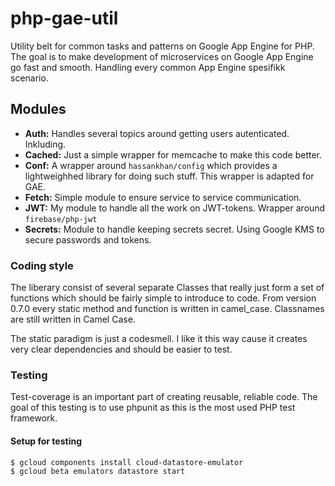 # php-gae-util
Utility belt for common tasks and patterns on Google App Engine for PHP.
The goal is to make development of microservices on Google App Engine
go fast and smooth. Handling every common App Engine spesifikk scenario.

## Modules
* **Auth:** Handles several topics around getting users autenticated.
Inkluding.
* **Cached:** Just a simple wrapper for memcache to make this code better.
* **Conf:** A wrapper around `hassankhan/config` which provides a lightweighhed
library for doing such stuff. This wrapper is adapted for GAE.
* **Fetch:** Simple module to ensure service to service communication.
* **JWT:** My module to handle all the work on JWT-tokens. Wrapper around
`firebase/php-jwt`
* **Secrets:** Module to handle keeping secrets secret. Using Google KMS
to secure passwords and tokens.


### Coding style
The liberary consist of several separate Classes that really just form
a set of functions which should be fairly simple to introduce to code.
From version 0.7.0 every static method and function is written in
camel_case. Classnames are still written in Camel Case.

The static paradigm is just a codesmell. I like it this way cause it
creates very clear dependencies and should be easier to test.

### Testing
Test-coverage is an important part of creating reusable, reliable code.
The goal of this testing is to use phpunit as this is the most used
PHP test framework.

#### Setup for testing

```bash
$ gcloud components install cloud-datastore-emulator
$ gcloud beta emulators datastore start
```


